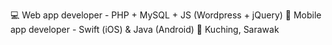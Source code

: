 💻 Web app developer - PHP + MySQL + JS (Wordpress + jQuery)
📱 Mobile app developer - Swift (iOS) & Java (Android)
📍 Kuching, Sarawak

<!---
azwan082/azwan082 is a ✨ special ✨ repository because its `README.md` (this file) appears on your GitHub profile.
You can click the Preview link to take a look at your changes.
--->
